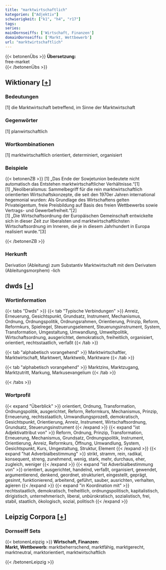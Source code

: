 ```yaml
---
title: "marktwirtschaftlich"
kategorien: ["Adjektiv"]
schwierigkeit: ["k1", "h4", "r17"]
tags:
series:
mainDornseiffs: ['Wirtschaft, Finanzen']
domainDornseiffs: ['Markt, Wettbewerb']
url: "marktwirtschaftlich"
---
```


{{< betonenÜbs >}}
**Übersetzung:**  
free-market  
{{< /betonenÜbs >}}

## Wiktionary [[+](https://de.wiktionary.org/wiki/marktwirtschaftlich)]

### Bedeutungen
[1] die Marktwirtschaft betreffend, im Sinne der Marktwirtschaft  

### Gegenwörter
[1] planwirtschaftlich  

### Wortkombinationen
[1] marktwirtschaftlich orientiert, determiniert, organisiert  

### Beispiele
{{< betonenZB >}}
[1] „Das Ende der Sowjetunion bedeutete nicht automatisch das Entstehen marktwirtschaftlicher Verhältnisse.“[1]  
[1] „Neoliberalismus: Sammelbegriff für die rein marktwirtschaftlich orientierten Wirtschaftskonzepte, die seit den 1970er Jahren international hegemonial wurden: Als Grundlage des Wirtschaftens gelten Privateigentum, freie Preisbildung auf Basis des freien Wettbewerbs sowie Vertrags- und Gewerbefreiheit.“[2]  
[1] „Die Wirtschaftsordnung der Europäischen Gemeinschaft entwickelte sich in dieser Zeit zur liberalsten und marktwirtschaftlichsten Wirtschaftsordnung im Inneren, die je in diesem Jahrhundert in Europa realisiert wurde.“[3]  

{{< /betonenZB >}}
### Herkunft
Derivation (Ableitung) zum Substantiv Marktwirtschaft mit dem Derivatem (Ableitungsmorphem) -lich  



## dwds [[+](https://www.dwds.de/wb/marktwirtschaftlich)]

### Wortinformation
{{< tabs "Dwds" >}}
{{< tab "Typische Verbindungen" >}}
Anreiz, Erneuerung, Gesichtspunkt, Grundsatz, Instrument, Mechanismus, Ordnung, Ordnungspolitik, Ordnungsrahmen, Orientierung, Prinzip, Reform, Reformkurs, Spielregel, Steuerungselement, Steuerungsinstrument, System, Transformation, Umgestaltung, Umwandlung, Umweltpolitik, Wirtschaftsordnung, ausgerichtet, demokratisch, freiheitlich, organisiert, orientiert, rechtsstaatlich, verfaßt
{{< /tab >}}

{{< tab "alphabetisch vorangehend" >}}
Marktwirtschaftler, Marktwirtschaft, Marktwert, Marktweib, Marktware
{{< /tab >}}

{{< tab "alphabetisch vorangehend" >}}
Marktzins, Marktzugang, Marktzutritt, Markung, Markusevangelium
{{< /tab >}}

{{< /tabs >}}

### Wortprofil
{{< expand "Überblick" >}} orientiert, Ordnung, Transformation, Ordnungspolitik, ausgerichtet, Reform, Reformkurs, Mechanismus, Prinzip, Erneuerung, rechtsstaatlich, Umwandlungsprozeß, demokratisch, Gesichtspunkt, Orientierung, Anreiz, Instrument, Wirtschaftsordnung, Grundsatz, Steuerungsinstrument {{< /expand >}}
{{< expand "ist Adjektivattribut von" >}} Reform, Ordnung, Prinzip, Transformation, Erneuerung, Mechanismus, Grundsatz, Ordnungspolitik, Instrument, Orientierung, Anreiz, Reformkurs, Öffnung, Umwandlung, System, Gesichtspunkt, Kurs, Umgestaltung, Struktur, Element {{< /expand >}}
{{< expand "hat Adverbialbestimmung" >}} strikt, stramm, rein, radikal, konsequent, streng, zunehmend, wenig, stark, mehr, durchaus, eher, zugleich, weniger {{< /expand >}}
{{< expand "ist Adverbialbestimmung von" >}} orientiert, ausgerichtet, handelnd, verfaßt, organisiert, gewendet, argumentierend, denkend, geordnet, strukturiert, eingestellt, geprägt, gesinnt, funktionierend, arbeitend, geführt, sauber, ausrichten, verhalten, agieren {{< /expand >}}
{{< expand "in Koordination mit" >}} rechtsstaatlich, demokratisch, freiheitlich, ordnungspolitisch, kapitalistisch, dirigistisch, unternehmerisch, liberal, unbürokratisch, sozialistisch, frei, stabil, staatlich, ökologisch, sozial, politisch {{< /expand >}}

## Leipzig Corpora [[+](https://corpora.uni-leipzig.de/en/res?word=marktwirtschaftlich&corpusId=deu_newscrawl-public_2018)]

### Dornseiff Sets
{{< betonenLeipzig >}}
**Wirtschaft, Finanzen:**  
**Markt, Wettbewerb:** marktbeherrschend, marktfähig, marktgerecht, marktneutral, marktorientiert, marktwirtschaftlich  

{{< /betonenLeipzig >}}
